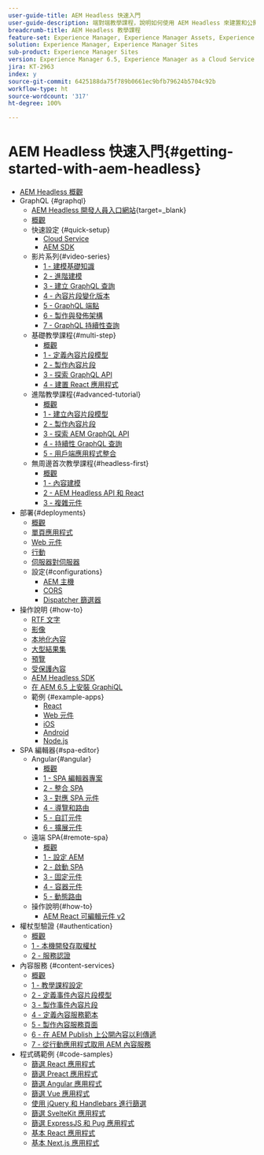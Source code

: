 ```yaml
---
user-guide-title: AEM Headless 快速入門
user-guide-description: 端對端教學課程，說明如何使用 AEM Headless 來建置和公開內容。
breadcrumb-title: AEM Headless 教學課程
feature-set: Experience Manager, Experience Manager Assets, Experience Manager Sites
solution: Experience Manager, Experience Manager Sites
sub-product: Experience Manager Sites
version: Experience Manager 6.5, Experience Manager as a Cloud Service
jira: KT-2963
index: y
source-git-commit: 6425188da75f789b0661ec9bfb79624b5704c92b
workflow-type: ht
source-wordcount: '317'
ht-degree: 100%

---
```



# AEM Headless 快速入門{#getting-started-with-aem-headless}

+ [AEM Headless 概觀](./overview.md)
+ GraphQL {#graphql}
   + [AEM Headless 開發人員入口網站](https://experienceleague.adobe.com/landing/experience-manager/headless/developer.html?lang=zh-Hant){target=_blank}
   + [概觀](./graphql/overview.md)
   + 快速設定 {#quick-setup}
      + [Cloud Service](./graphql/quick-setup/cloud-service.md)
      + [AEM SDK](./graphql/quick-setup/local-sdk.md)
   + 影片系列{#video-series}
      + [1 - 建模基礎知識](./graphql/video-series/modeling-basics.md)
      + [2 - 進階建模](./graphql/video-series/advanced-modeling.md)
      + [3 - 建立 GraphQL 查詢](./graphql/video-series/creating-graphql-queries.md)
      + [4 - 內容片段變化版本](./graphql/video-series/content-fragment-variations.md)
      + [5 - GraphQL 端點](./graphql/video-series/graphql-endpoints.md)
      + [6 - 製作與發佈架構](./graphql/video-series/author-publish-architecture.md)
      + [7 - GraphQL 持續性查詢](./graphql/video-series/graphql-persisted-queries.md)
   + 基礎教學課程{#multi-step}
      + [概觀](./graphql/multi-step/overview.md)
      + [1 - 定義內容片段模型](./graphql/multi-step/content-fragment-models.md)
      + [2 - 製作內容片段](./graphql/multi-step/author-content-fragments.md)
      + [3 - 探索 GraphQL API](./graphql/multi-step/explore-graphql-api.md)
      + [4 - 建置 React 應用程式](./graphql/multi-step/graphql-and-react-app.md)
   + 進階教學課程{#advanced-tutorial}
      + [概觀](/help/headless-tutorial/graphql/advanced-graphql/overview.md)
      + [1 - 建立內容片段模型](/help/headless-tutorial/graphql/advanced-graphql/create-content-fragment-models.md)
      + [2 - 製作內容片段](/help/headless-tutorial/graphql/advanced-graphql/author-content-fragments.md)
      + [3 - 探索 AEM GraphQL API](/help/headless-tutorial/graphql/advanced-graphql/explore-graphql-api.md)
      + [4 - 持續性 GraphQL 查詢](/help/headless-tutorial/graphql/advanced-graphql/graphql-persisted-queries.md)
      + [5 - 用戶端應用程式整合](/help/headless-tutorial/graphql/advanced-graphql/client-application-integration.md)
   + 無周邊首次教學課程{#headless-first}
      + [概觀](./graphql/headless-first-tutorial/overview.md)
      + [1 - 內容建模](./graphql/headless-first-tutorial/1-content-modeling.md)
      + [2 - AEM Headless API 和 React](./graphql/headless-first-tutorial/2-aem-headless-apis-and-react.md)
      + [3 - 複雜元件](./graphql/headless-first-tutorial/3-complex-components.md)
+ 部署{#deployments}
   + [概觀](./graphql/deployment/overview.md)
   + [單頁應用程式](./graphql/deployment/spa.md)
   + [Web 元件](./graphql/deployment/web-component.md)
   + [行動](./graphql/deployment/mobile.md)
   + [伺服器對伺服器](./graphql/deployment/server-to-server.md)
   + 設定{#configurations}
      + [AEM 主機](./graphql/deployment/configurations/aem-hosts.md)
      + [CORS](./graphql/deployment/configurations/cors.md)
      + [Dispatcher 篩選器](./graphql/deployment/configurations/dispatcher-filters.md)
+ 操作說明 {#how-to}
   + [RTF 文字](./graphql/how-to/rich-text.md)
   + [影像](./graphql/how-to/images.md)
   + [本地化內容](./graphql/how-to/localized-content.md)
   + [大型結果集](./graphql/how-to/large-result-sets.md)
   + [預覽](./graphql/how-to/preview.md)
   + [受保護內容](./graphql/how-to/protected-content.md)
   + [AEM Headless SDK](./graphql/how-to/aem-headless-sdk.md)
   + [在 AEM 6.5 上安裝 GraphiQL](./graphql/how-to/install-graphiql-aem-6-5.md)
   + 範例 {#example-apps}
      + [React](./graphql/example-apps/react-app.md)
      + [Web 元件](./graphql/example-apps/web-component.md)
      + [iOS](./graphql/example-apps/ios-swiftui-app.md)
      + [Android](./graphql/example-apps/android-app.md)
      + [Node.js](./graphql/example-apps/server-to-server-app.md)
+ SPA 編輯器{#spa-editor}
   + Angular{#angular}
      + [概觀](./spa-editor/angular/overview.md)
      + [1 - SPA 編輯器專案](./spa-editor/angular/create-project.md)
      + [2 - 整合 SPA](./spa-editor/angular/integrate-spa.md)
      + [3 - 對應 SPA 元件](./spa-editor/angular/map-components.md)
      + [4 - 導覽和路由](./spa-editor/angular/navigation-routing.md)
      + [5 - 自訂元件](./spa-editor/angular/custom-component.md)
      + [6 - 擴展元件](./spa-editor/angular/extend-component.md)
   + 遠端 SPA{#remote-spa}
      + [概觀](./spa-editor/remote-spa/overview.md)
      + [1 - 設定 AEM](./spa-editor/remote-spa/aem-configure.md)
      + [2 - 啟動 SPA](./spa-editor/remote-spa/spa-bootstrap.md)
      + [3 - 固定元件](./spa-editor/remote-spa/spa-fixed-component.md)
      + [4 - 容器元件](./spa-editor/remote-spa/spa-container-component.md)
      + [5 - 動態路由](./spa-editor/remote-spa/spa-dynamic-routes.md)
   + 操作說明{#how-to}
      + [AEM React 可編輯元件 v2](./spa-editor/how-to/react-core-components-v2.md)
+ 權杖型驗證 {#authentication}
   + [概觀](./authentication/overview.md)
   + [1 - 本機開發存取權杖](./authentication/local-development-access-token.md)
   + [2 - 服務認證](./authentication/service-credentials.md)
+ 內容服務 {#content-services}
   + [概觀](./content-services/overview.md)
   + [1 - 教學課程設定](./content-services/chapter-1.md)
   + [2 - 定義事件內容片段模型](./content-services/chapter-2.md)
   + [3 - 製作事件內容片段](./content-services/chapter-3.md)
   + [4 - 定義內容服務範本](./content-services/chapter-4.md)
   + [5 - 製作內容服務頁面](./content-services/chapter-5.md)
   + [6 - 在 AEM Publish 上公開內容以利傳遞](./content-services/chapter-6.md)
   + [7 - 從行動應用程式取用 AEM 內容服務](./content-services/chapter-7.md)
+ 程式碼範例 {#code-samples}
   + [篩選 React 應用程式](./graphql/code-samples/filtering-react-app.md)
   + [篩選 Preact 應用程式](./graphql/code-samples/filtering-preact-app.md)
   + [篩選 Angular 應用程式](./graphql/code-samples/filtering-angular-app.md)
   + [篩選 Vue 應用程式](./graphql/code-samples/filtering-vue-app.md)
   + [使用 jQuery 和 Handlebars 進行篩選](./graphql/code-samples/filtering-jquery-handlebars.md)
   + [篩選 SvelteKit 應用程式](./graphql/code-samples/filtering-sveltekit-app.md)
   + [篩選 ExpressJS 和 Pug 應用程式](./graphql/code-samples/filtering-express-pug-app.md)
   + [基本 React 應用程式](./graphql/code-samples/basic-react-app.md)
   + [基本 Next.js 應用程式](./graphql/code-samples/basic-nextjs-app.md)

